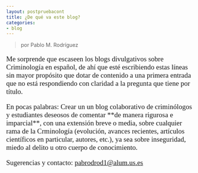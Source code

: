 ```yaml
---
layout: postpruebacont
title: ¿De qué va este blog?
categories:
- blog
---
```

> por Pablo M. Rodríguez

<font face="Times New Roman" style="font-size:19px"> 
<p>Me sorprende que escaseen los blogs divulgativos sobre Criminología en español, de ahí que esté escribiendo estas líneas sin mayor propósito que dotar de contenido a una primera entrada que no está respondiendo con claridad a la pregunta que tiene por título.</p>

<p>En pocas palabras: Crear un un blog colaborativo de criminólogos y estudiantes deseosos de comentar **de manera rigurosa e imparcial**, con una extensión breve o media, sobre cualquier rama de la Crminología (evolución, avances recientes, artículos científicos en particular, autores, etc.), ya sea sobre inseguridad, miedo al delito u otro cuerpo de conocimiento.</p>

Sugerencias y contacto: pabrodrod1@alum.us.es

</font>
